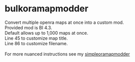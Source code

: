 # bulkoramapmodder
Convert multiple openra maps at once into a custom mod.<br/>
Provided mod is BI 4.3.<br/>
Default allows up to 1,000 maps at once.<br/>
Line 45 to customize map title.<br/>
Line 86 to customize filename.<br/>
<br/>
For more nuanced instructions see my [simpleoramapmodder](https://github.com/aigles1/simpleoramapmodder)
